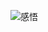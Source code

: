 ![感悟](https://lh3.ggpht.com/vinBW3qDNzI-XOl3m1zAHqI8wVIF4Ky5-VIpWkgK-_ZgeBI8OLrKkVWkBccqbbd6dg=h900)